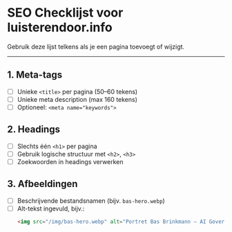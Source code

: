 # SEO Checklijst voor luisterendoor.info

Gebruik deze lijst telkens als je een pagina toevoegt of wijzigt.

---

## 1. Meta-tags
- [ ] Unieke `<title>` per pagina (50–60 tekens)
- [ ] Unieke meta description (max 160 tekens)
- [ ] Optioneel: `<meta name="keywords">`

## 2. Headings
- [ ] Slechts één `<h1>` per pagina
- [ ] Gebruik logische structuur met `<h2>`, `<h3>`
- [ ] Zoekwoorden in headings verwerken

## 3. Afbeeldingen
- [ ] Beschrijvende bestandsnamen (bijv. `bas-hero.webp`)
- [ ] Alt-tekst ingevuld, bijv.:
  ```html
  <img src="/img/bas-hero.webp" alt="Portret Bas Brinkmann – AI Governance consultant">
